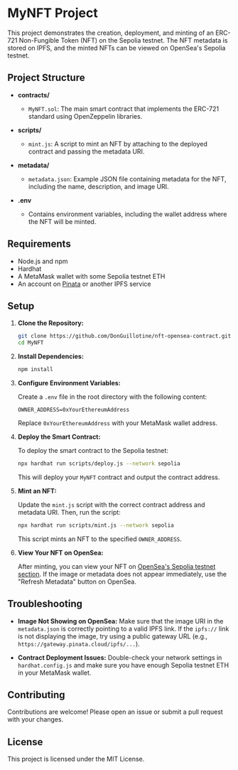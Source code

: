 # MyNFT Project

This project demonstrates the creation, deployment, and minting of an ERC-721 Non-Fungible Token (NFT) on the Sepolia testnet. The NFT metadata is stored on IPFS, and the minted NFTs can be viewed on OpenSea's Sepolia testnet.

## Project Structure

- **contracts/**
  - `MyNFT.sol`: The main smart contract that implements the ERC-721 standard using OpenZeppelin libraries.

- **scripts/**
  - `mint.js`: A script to mint an NFT by attaching to the deployed contract and passing the metadata URI.

- **metadata/**
  - `metadata.json`: Example JSON file containing metadata for the NFT, including the name, description, and image URI.

- **.env**
  - Contains environment variables, including the wallet address where the NFT will be minted.

## Requirements

- Node.js and npm
- Hardhat
- A MetaMask wallet with some Sepolia testnet ETH
- An account on [Pinata](https://pinata.cloud/) or another IPFS service

## Setup

1. **Clone the Repository:**

   ```bash
   git clone https://github.com/DonGuillotine/nft-opensea-contract.git
   cd MyNFT
   ```

2. **Install Dependencies:**

   ```bash
   npm install
   ```

3. **Configure Environment Variables:**

   Create a `.env` file in the root directory with the following content:

   ```plaintext
   OWNER_ADDRESS=0xYourEthereumAddress
   ```

   Replace `0xYourEthereumAddress` with your MetaMask wallet address.

4. **Deploy the Smart Contract:**

   To deploy the smart contract to the Sepolia testnet:

   ```bash
   npx hardhat run scripts/deploy.js --network sepolia
   ```

   This will deploy your `MyNFT` contract and output the contract address.

5. **Mint an NFT:**

   Update the `mint.js` script with the correct contract address and metadata URI. Then, run the script:

   ```bash
   npx hardhat run scripts/mint.js --network sepolia
   ```

   This script mints an NFT to the specified `OWNER_ADDRESS`.

6. **View Your NFT on OpenSea:**

   After minting, you can view your NFT on [OpenSea's Sepolia testnet section](https://testnets.opensea.io/). If the image or metadata does not appear immediately, use the "Refresh Metadata" button on OpenSea.

## Troubleshooting

- **Image Not Showing on OpenSea:** Make sure that the image URI in the `metadata.json` is correctly pointing to a valid IPFS link. If the `ipfs://` link is not displaying the image, try using a public gateway URL (e.g., `https://gateway.pinata.cloud/ipfs/...`).

- **Contract Deployment Issues:** Double-check your network settings in `hardhat.config.js` and make sure you have enough Sepolia testnet ETH in your MetaMask wallet.

## Contributing

Contributions are welcome! Please open an issue or submit a pull request with your changes.

## License

This project is licensed under the MIT License.
